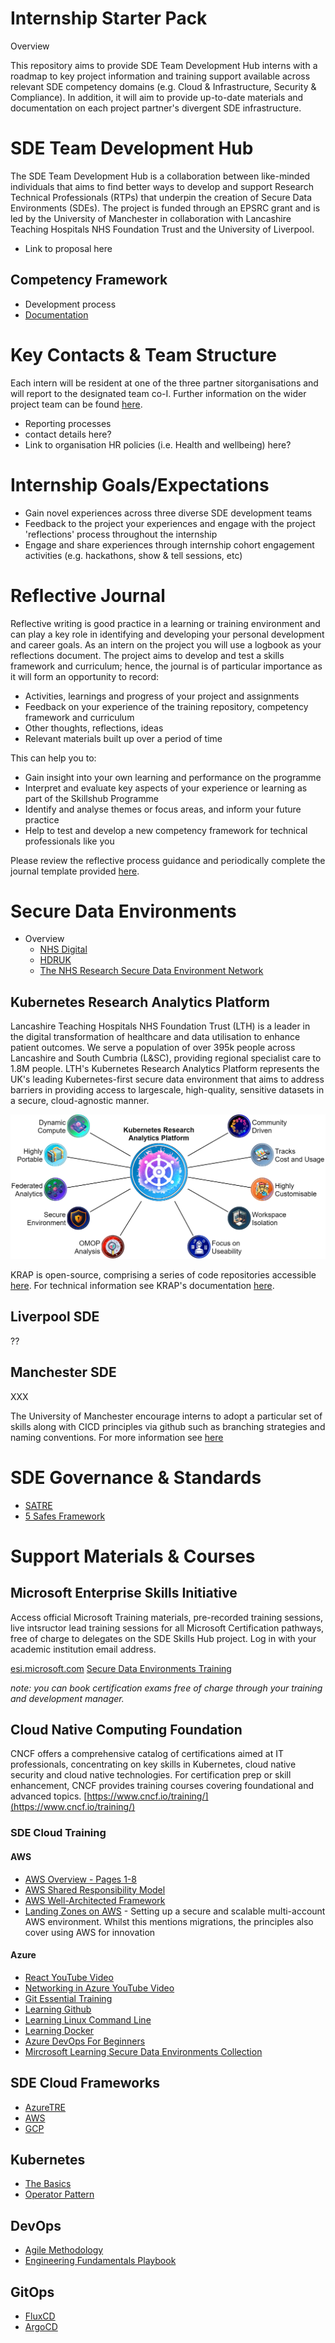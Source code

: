 # Internship Starter Pack

Overview

This repository aims to provide SDE Team Development Hub interns with a roadmap to key project information and training support available across relevant SDE competency domains (e.g. Cloud & Infrastructure, Security & Compliance). In addition, it will aim to provide up-to-date materials and documentation on each project partner's divergent SDE infrastructure. 

# SDE Team Development Hub
The SDE Team Development Hub is a collaboration between like-minded individuals that aims to find better ways to develop and support Research Technical Professionals (RTPs) that underpin the creation of Secure Data Environments (SDEs). The project is funded through an EPSRC grant and is led by the University of Manchester in collaboration with Lancashire Teaching Hospitals NHS Foundation Trust and the University of Liverpool.
- Link to proposal here


## Competency Framework
- Development process
- [Documentation](https://uom-data-science-platforms.github.io/sde-skills/skills_matrix)

# Key Contacts & Team Structure
Each intern will be resident at one of the three partner sitorganisations and will report to the designated team co-I. Further information on the wider project team can be found [here](https://uom-data-science-platforms.github.io/sde-skills/about/).  

- Reporting processes
- contact details here?
- Link to organisation HR policies (i.e. Health and wellbeing) here?  

# Internship Goals/Expectations
- Gain novel experiences across three diverse SDE development teams
- Feedback to the project your experiences and engage with the project 'reflections' process throughout the internship
- Engage and share experiences through internship cohort engagement activities (e.g. hackathons, show & tell sessions, etc) 


# Reflective Journal
Reflective writing is good practice in a learning or training environment and can play a key role in identifying and developing your personal development and career goals. As an intern on the project you will use a logbook as your reflections document. The project aims to develop and test a skills framework and curriculum; hence, the journal is of particular importance as it will form an opportunity to record: 

- Activities, learnings and progress of your project and assignments 
- Feedback on your experience of the training repository, competency framework and curriculum 
- Other thoughts, reflections, ideas  
- Relevant materials built up over a period of time  

This can help you to: 

- Gain insight into your own learning and performance on the programme 
- Interpret and evaluate key aspects of your experience or learning as part of the Skillshub Programme 
- Identify and analyse themes or focus areas, and inform your future practice 
- Help to test and develop a new competency framework for technical professionals like you 

Please review the reflective process guidance and periodically complete the journal template provided [here](assets/Reflective-log-Guidance-and-Template.docx).

# Secure Data Environments
- Overview
    - [NHS Digital](https://digital.nhs.uk/services/secure-data-environment-service)
    - [HDRUK](https://www.hdruk.ac.uk/access-to-health-data/trusted-research-environments/)
    - [The NHS Research Secure Data Environment Network](https://digital.nhs.uk/data-and-information/research-powered-by-data/sde-network)


## Kubernetes Research Analytics Platform
Lancashire Teaching Hospitals NHS Foundation Trust (LTH) is a leader in the digital transformation of healthcare and data utilisation to enhance patient outcomes. We serve a population of over 395k people across Lancashire and South Cumbria (L&SC), providing regional specialist care to 1.8M people. LTH's Kubernetes Research Analytics Platform represents the UK's leading Kubernetes-first secure data environment that aims to address barriers in providing access to largescale, high-quality, sensitive datasets in a secure, cloud-agnostic manner.

![alt text](assets/krap-elements.png "KRAP Core Elements")

KRAP is open-source, comprising a series of code repositories accessible [here](https://github.com/lsc-sde/). For technical information see KRAP's documentation [here](https://lsc-sde.github.io/lsc-sde/). 


## Liverpool SDE
??

## Manchester SDE
XXX

The University of Manchester encourage interns to adopt a particular set of skills along with CICD principles via github such as branching strategies and naming conventions. For more information see [here]()


# SDE Governance & Standards
- [SATRE](https://satre-specification.readthedocs.io/en/stable/)
- [5 Safes Framework](https://ukdataservice.ac.uk/help/secure-lab/what-is-the-five-safes-framework/)


# Support Materials & Courses

## Microsoft Enterprise Skills Initiative
Access official Microsoft Training materials, pre-recorded training sessions, live intsructor lead training sessions for all Microsoft Certification pathways, free of charge to delegates on the SDE Skills Hub project. Log in with your academic institution email address.

[esi.microsoft.com](esi.microsoft.com)
[Secure Data Environments Training](https://learn.microsoft.com/en-gb/collections/p38efw2np3xq37) 

_note: you can book certification exams free of charge through your training and development manager._

## Cloud Native Computing Foundation
CNCF offers a comprehensive catalog of certifications aimed at IT professionals, concentrating on key skills in Kubernetes, cloud native security and cloud native technologies. For certification prep or skill enhancement, CNCF provides training courses covering foundational and advanced topics.
[https://www.cncf.io/training/](https://www.cncf.io/training/)

### SDE Cloud Training

#### AWS
* [AWS Overview - Pages 1-8](https://d1.awsstatic.com/WWPS/pdf/The-big-picture.pdf)
* [AWS Shared Responsibility Model](https://aws.amazon.com/compliance/shared-responsibility-model/)
* [AWS Well-Architected Framework](https://docs.aws.amazon.com/wellarchitected/latest/framework/welcome.html) 
* [Landing Zones on AWS](https://docs.aws.amazon.com/prescriptive-guidance/latest/migration-aws-environment/welcome.html) - Setting up a secure and scalable multi-account AWS environment. Whilst this mentions migrations, the principles also cover using AWS for innovation

#### Azure
* [React YouTube Video](https://www.youtube.com/watch?v=w7ejDZ8SWv8)
* [Networking in Azure YouTube Video](https://www.youtube.com/watch?v=9DuTWSvsLXM)
* [Git Essential Training](https://www.linkedin.com/learning-login/share?account=41910772&forceAccount=false&redirect=https%3A%2F%2Fwww.linkedin.com%2Flearning%2Fgit-essential-training-19417064%3Ftrk%3Dshare_ent_url%26shareId%3DbUlDBt6bSNqMp5pBXyYarQ%253D%253D)
* [Learning Github](https://www.linkedin.com/learning-login/share?account=41910772&forceAccount=false&redirect=https%3A%2F%2Fwww.linkedin.com%2Flearning%2Flearning-github-18719601%3Ftrk%3Dshare_ent_url%26shareId%3DoUZH1CdYSWujtK8r1%252FKF5A%253D%253D)
* [Learning Linux Command Line](https://www.linkedin.com/learning-login/share?account=41910772&forceAccount=false&redirect=https%3A%2F%2Fwww.linkedin.com%2Flearning%2Flearning-linux-command-line-14447912%3Ftrk%3Dshare_ent_url%26shareId%3DFAvBrB5vQVmn6VzEPNpofg%253D%253D)
* [Learning Docker](https://www.linkedin.com/learning-login/share?account=41910772&forceAccount=false&redirect=https%3A%2F%2Fwww.linkedin.com%2Flearning%2Flearning-docker-17236240%3Ftrk%3Dshare_ent_url%26shareId%3DTWzGeQVdSAOWOLLdy%252BmuKQ%253D%253D)
* [Azure DevOps For Beginners](https://www.linkedin.com/learning-login/share?account=41910772&forceAccount=false&redirect=https%3A%2F%2Fwww.linkedin.com%2Flearning%2Fazure-devops-for-beginners%3Ftrk%3Dshare_ent_url%26shareId%3D4m6R8VWbSQmYaM8eV1M94w%253D%253D)
* [Mircrosoft Learning Secure Data Environments Collection](https://learn.microsoft.com/en-gb/collections/p38efw2np3xq37)


## SDE Cloud Frameworks
- [AzureTRE](https://microsoft.github.io/AzureTRE/latest/)
- [AWS]()
- [GCP]()

## Kubernetes
- [The Basics](https://kubernetes.io/docs/tutorials/kubernetes-basics/)
- [Operator Pattern](https://kubernetes.io/docs/concepts/extend-kubernetes/operator/)


## DevOps
- [Agile Methodology]()
- [Engineering Fundamentals Playbook](https://microsoft.github.io/code-with-engineering-playbook/)

## GitOps
- [FluxCD]()
- [ArgoCD]()